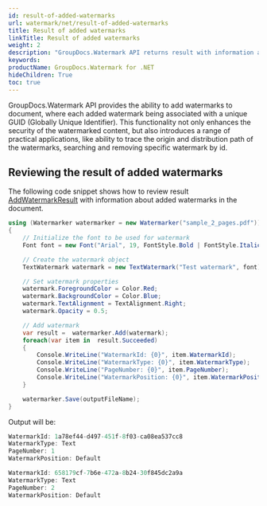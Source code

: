 ```yaml
---
id: result-of-added-watermarks
url: watermark/net/result-of-added-watermarks
title: Result of added watermarks
linkTitle: Result of added watermarks
weight: 2
description: "GroupDocs.Watermark API returns result with information about added watermarks"
keywords:
productName: GroupDocs.Watermark for .NET
hideChildren: True
toc: true
---
```

GroupDocs.Watermark API provides the ability to add watermarks to document, where each added watermark being associated with a unique GUID (Globally Unique Identifier). This functionality not only enhances the security of the watermarked content, but also introduces a range of practical applications, like ability to trace the origin and distribution path of the watermarks, searching and removing specific watermark by id.

## Reviewing the result of added watermarks

The following code snippet shows how to review result [AddWatermarkResult](https://reference.groupdocs.com/watermark/net/groupdocs.watermark.watermarks.results/addwatermarkresult/) with information about added watermarks in the document.


```csharp
using (Watermarker watermarker = new Watermarker("sample_2_pages.pdf"))
{
    // Initialize the font to be used for watermark
    Font font = new Font("Arial", 19, FontStyle.Bold | FontStyle.Italic);

    // Create the watermark object
    TextWatermark watermark = new TextWatermark("Test watermark", font);

    // Set watermark properties
    watermark.ForegroundColor = Color.Red;
    watermark.BackgroundColor = Color.Blue;
    watermark.TextAlignment = TextAlignment.Right;
    watermark.Opacity = 0.5;

    // Add watermark
    var result =  watermarker.Add(watermark);
    foreach(var item in  result.Succeeded) 
    {
        Console.WriteLine("WatermarkId: {0}", item.WatermarkId);
        Console.WriteLine("WatermarkType: {0}", item.WatermarkType);
        Console.WriteLine("PageNumber: {0}", item.PageNumber);
        Console.WriteLine("WatermarkPosition: {0}", item.WatermarkPosition);
    }

    watermarker.Save(outputFileName);
}

```

Output will be:

```csharp
WatermarkId: 1a78ef44-d497-451f-8f03-ca08ea537cc8
WatermarkType: Text
PageNumber: 1
WatermarkPosition: Default

WatermarkId: 658179cf-7b6e-472a-8b24-30f845dc2a9a
WatermarkType: Text
PageNumber: 2
WatermarkPosition: Default
```


